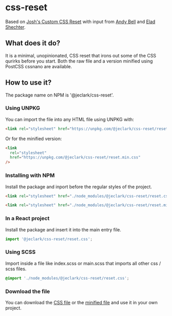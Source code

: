 # css-reset

Based on [Josh's Custom CSS Reset](https://www.joshwcomeau.com/css/custom-css-reset/) with input from [Andy Bell](https://piccalil.li/blog/a-modern-css-reset/) and [Elad Shechter](https://css-tricks.com/an-interview-with-elad-shechter-on-the-new-css-reset/).

## What does it do?

It is a minimal, unopinionated, CSS reset that irons out some of the CSS qurirks before you start. Both the raw file and a version minified using PostCSS cssnano are available.

## How to use it?

The package name on NPM is '@jeclark/css-reset'.

### Using UNPKG

You can import the file into any HTML file using UNPKG with:

```html
<link rel="stylesheet" href="https://unpkg.com/@jeclark/css-reset/reset.css" />
```

Or for the minified version:

```html
<link
  rel="stylesheet"
  href="https://unpkg.com/@jeclark/css-reset/reset.min.css"
/>
```

### Installing with NPM

Install the package and inport before the regular styles of the project.

```html
<link rel="stylesheet" href="./node_modules/@jeclark/css-reset/reset.css" />
```

```html
<link rel="stylesheet" href="./node_modules/@jeclark/css-reset/reset.min.css" />
```

### In a React project

Install the package and insert it into the main entry file.

```js
import '@jeclark/css-reset/reset.css';
```

### Using SCSS

Import inside a file like index.scss or main.scss that imports all other css / scss files.

```css
@import './node_modules/@jeclark/css-reset/reset.css';
```

### Download the file

You can download the [CSS file](https://raw.githubusercontent.com/j-e-clark/css-reset/main/reset.css) or the [minified file](https://raw.githubusercontent.com/j-e-clark/css-reset/main/reset.min.css) and use it in your own project.
